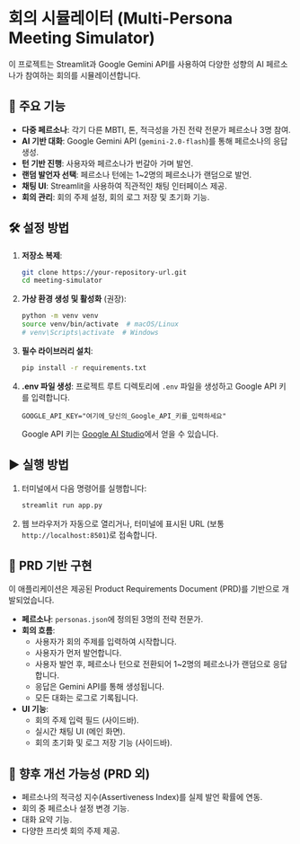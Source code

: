 # 회의 시뮬레이터 (Multi-Persona Meeting Simulator)

이 프로젝트는 Streamlit과 Google Gemini API를 사용하여 다양한 성향의 AI 페르소나가 참여하는 회의를 시뮬레이션합니다.

## 🌟 주요 기능

*   **다중 페르소나**: 각기 다른 MBTI, 톤, 적극성을 가진 전략 전문가 페르소나 3명 참여.
*   **AI 기반 대화**: Google Gemini API (`gemini-2.0-flash`)를 통해 페르소나의 응답 생성.
*   **턴 기반 진행**: 사용자와 페르소나가 번갈아 가며 발언.
*   **랜덤 발언자 선택**: 페르소나 턴에는 1~2명의 페르소나가 랜덤으로 발언.
*   **채팅 UI**: Streamlit을 사용하여 직관적인 채팅 인터페이스 제공.
*   **회의 관리**: 회의 주제 설정, 회의 로그 저장 및 초기화 기능.

## 🛠️ 설정 방법

1.  **저장소 복제**:
    ```bash
    git clone https://your-repository-url.git
    cd meeting-simulator
    ```

2.  **가상 환경 생성 및 활성화** (권장):
    ```bash
    python -m venv venv
    source venv/bin/activate  # macOS/Linux
    # venv\Scripts\activate  # Windows
    ```

3.  **필수 라이브러리 설치**:
    ```bash
    pip install -r requirements.txt
    ```

4.  **.env 파일 생성**:
    프로젝트 루트 디렉토리에 `.env` 파일을 생성하고 Google API 키를 입력합니다.
    ```
    GOOGLE_API_KEY="여기에_당신의_Google_API_키를_입력하세요"
    ```
    Google API 키는 [Google AI Studio](https://aistudio.google.com/app/apikey)에서 얻을 수 있습니다.

## ▶️ 실행 방법

1.  터미널에서 다음 명령어를 실행합니다:
    ```bash
    streamlit run app.py
    ```

2.  웹 브라우저가 자동으로 열리거나, 터미널에 표시된 URL (보통 `http://localhost:8501`)로 접속합니다.

## 📝 PRD 기반 구현

이 애플리케이션은 제공된 Product Requirements Document (PRD)를 기반으로 개발되었습니다.

*   **페르소나**: `personas.json`에 정의된 3명의 전략 전문가.
*   **회의 흐름**:
    *   사용자가 회의 주제를 입력하여 시작합니다.
    *   사용자가 먼저 발언합니다.
    *   사용자 발언 후, 페르소나 턴으로 전환되어 1~2명의 페르소나가 랜덤으로 응답합니다.
    *   응답은 Gemini API를 통해 생성됩니다.
    *   모든 대화는 로그로 기록됩니다.
*   **UI 기능**:
    *   회의 주제 입력 필드 (사이드바).
    *   실시간 채팅 UI (메인 화면).
    *   회의 초기화 및 로그 저장 기능 (사이드바).

## 🔧 향후 개선 가능성 (PRD 외)

*   페르소나의 적극성 지수(Assertiveness Index)를 실제 발언 확률에 연동.
*   회의 중 페르소나 설정 변경 기능.
*   대화 요약 기능.
*   다양한 프리셋 회의 주제 제공. 